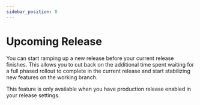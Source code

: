 ```yaml
---
sidebar_position: 8
---
```


# Upcoming Release

You can start ramping up a new release before your current release finishes. This allows you to cut back on the additional time spent waiting for a full phased rollout to complete in the current release and start stabilizing new features on the working branch.

This feature is only available when you have production release enabled in your release settings.

<!-- ![Upcoming Release](/img/upcoming-release.png) -->
